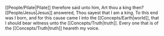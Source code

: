 [[People/Pilate\|Pilate]] therefore said unto him, Art thou a king then? [[People/Jesus\|Jesus]] answered, Thou sayest that I am a king. To this end was I born, and for this cause came I into the [[Concepts/Earth\|world]], that I should bear witness unto the [[Concepts/Truth\|truth]]. Every one that is of the [[Concepts/Truth\|truth]] heareth my voice.

